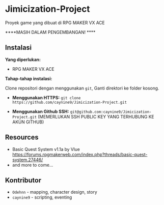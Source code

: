 # Jimicization-Project
Proyek game yang dibuat di RPG MAKER VX ACE

****MASIH DALAM PENGEMBANGAN! ****

## Instalasi 
**Yang diperlukan:**
* RPG MAKER VX ACE

**Tahap-tahap instalasi:**

Clone repositori dengan menggunakan `git`, Ganti direktori ke folder kosong.

* **Menggunakan HTTPS:** `git clone https://github.com/caynine9/Jimicization-Project.git`

* **Menggunakan Github SSH:** `git@github.com:caynine9/Jimicization-Project.git` (MEMERLUKAN SSH PUBLIC KEY YANG TERHUBUNG KE AKUN GITHUB)

## Resources
* Basic Quest System v1.1a by Vlue https://forums.rpgmakerweb.com/index.php?threads/basic-quest-system.27446/
* and more to come...

## Kontributor
* `Odehnn` - mapping, character design, story
* `caynine9` - scripting, eventing
